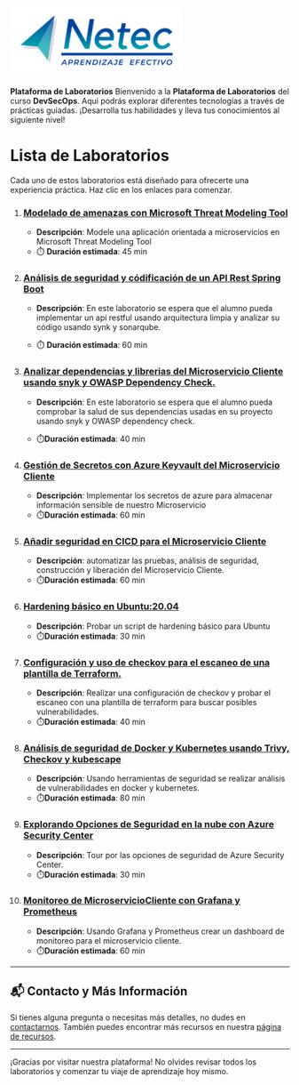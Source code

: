 # ![Logo](./images/neteclogo_.png) 

**Plataforma de Laboratorios**
Bienvenido a la **Plataforma de Laboratorios** del curso **DevSecOps**. Aquí podrás explorar diferentes tecnologías a través de prácticas guiadas. ¡Desarrolla tus habilidades y lleva tus conocimientos al siguiente nivel!

# Lista de Laboratorios
Cada uno de estos laboratorios está diseñado para ofrecerte una experiencia práctica. Haz clic en los enlaces para comenzar.

01. ### [Modelado de amenazas con Microsoft Threat Modeling Tool](./Capitulo2/README.md)
    - **Descripción**: Modele una aplicación orientada a microservicios en Microsoft Threat Modeling Tool
    - ⏱️ **Duración estimada**: 45 min

02. ### [Análisis de seguridad y códificación de un API Rest Spring Boot](./Capitulo3/README.md)
    - **Descripción**: En este laboratorio se espera que el alumno pueda implementar un api restful usando arquitectura limpia y analizar su código usando synk y sonarqube. 

    - ⏱️ **Duración estimada**: 60 min

03. ### [Analizar dependencias y librerias del Microservicio Cliente usando snyk y OWASP Dependency Check. ](./Capitulo4/README.md)
    - **Descripción**: En este laboratorio se espera que el alumno pueda comprobar la salud de sus dependencias usadas en su proyecto usando snyk y OWASP dependency check. 

    - ⏱️**Duración estimada**: 40 min

04. ### [Gestión de Secretos con Azure Keyvault del Microservicio Cliente](./Capitulo5/README.md)
    - **Descripción**: Implementar los secretos de azure para almacenar información sensible de nuestro Microservicio
    - ⏱️**Duración estimada**: 60 min

05. ### [Añadir seguridad en CICD para el Microservicio Cliente](./Capitulo6/README.md)
    - **Descripción**: automatizar las pruebas, análisis de seguridad, construcción y liberación del Microservicio Cliente. 
    - ⏱️**Duración estimada**: 60 min


06. ### [Hardening básico en Ubuntu:20.04](./Capitulo7/README.md)
    - **Descripción**: Probar un script de hardening básico para Ubuntu
    - ⏱️**Duración estimada**: 30 min

07. ### [Configuración y uso de checkov para el escaneo de una plantilla de Terraform.](./Capitulo8/README.md)
    - **Descripción**: Realizar una configuración de checkov y probar el escaneo con una plantilla de terraform para buscar posibles vulnerabilidades. 
    - ⏱️**Duración estimada**: 40 min

08. ### [Análisis de seguridad de Docker y Kubernetes usando Trivy, Checkov y kubescape](./Capitulo9/README.md)
    - **Descripción**: Usando herramientas de seguridad se realizar análisis de vulnerabilidades en docker y kubernetes.
    - ⏱️**Duración estimada**: 80 min


09. ### [Explorando Opciones de Seguridad en la nube con Azure Security Center](./Capitulo10/README.md)
    - **Descripción**: Tour por las opciones de seguridad de Azure Security Center. 
    - ⏱️**Duración estimada**: 30 min

10. ### [Monitoreo de MicroservicioCliente con Grafana y Prometheus](./Capitulo11/README.md)
    - **Descripción**: Usando Grafana y Prometheus crear un dashboard de monitoreo para el microservicio cliente. 
    - ⏱️**Duración estimada**: 60 min



---
## 📬 **Contacto y Más Información**

Si tienes alguna pregunta o necesitas más detalles, no dudes en [contactarnos](mailto:soporte@netec.com). También puedes encontrar más recursos en nuestra [página de recursos](https://netec.com).

---

¡Gracias por visitar nuestra plataforma! No olvides revisar todos los laboratorios y comenzar tu viaje de aprendizaje hoy mismo.
